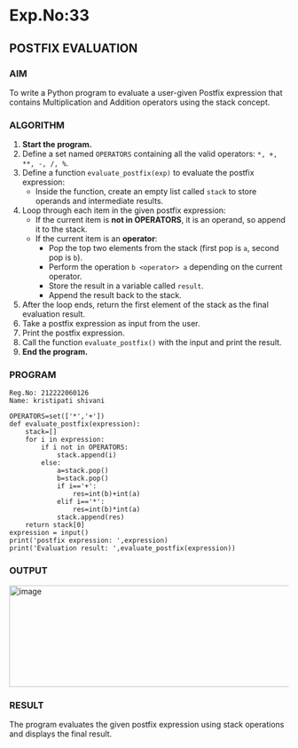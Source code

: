 # Exp.No:33  
## POSTFIX EVALUATION


### AIM  
To write a Python program to evaluate a user-given Postfix expression that contains Multiplication and Addition operators using the stack concept.

### ALGORITHM

1. **Start the program.**
2. Define a set named `OPERATORS` containing all the valid operators: `*, +, **, -, /, %`.
3. Define a function `evaluate_postfix(exp)` to evaluate the postfix expression:
   - Inside the function, create an empty list called `stack` to store operands and intermediate results.
4. Loop through each item in the given postfix expression:
   - If the current item is **not in OPERATORS**, it is an operand, so append it to the stack.
   - If the current item is an **operator**:
     - Pop the top two elements from the stack (first pop is `a`, second pop is `b`).
     - Perform the operation `b <operator> a` depending on the current operator.
     - Store the result in a variable called `result`.
     - Append the result back to the stack.
5. After the loop ends, return the first element of the stack as the final evaluation result.
6. Take a postfix expression as input from the user.
7. Print the postfix expression.
8. Call the function `evaluate_postfix()` with the input and print the result.
9. **End the program.**


### PROGRAM

```
Reg.No: 212222060126
Name: kristipati shivani

OPERATORS=set(['*','+']) 
def evaluate_postfix(expression):
    stack=[] 
    for i in expression:
        if i not in OPERATORS:
            stack.append(i)  
        else:
            a=stack.pop()  
            b=stack.pop()
            if i=='+':
                res=int(b)+int(a)  
            elif i=='*':
                res=int(b)*int(a)
            stack.append(res) 
    return stack[0]
expression = input()
print('postfix expression: ',expression)
print('Evaluation result: ',evaluate_postfix(expression))

```

### OUTPUT
<img width="817" height="183" alt="image" src="https://github.com/user-attachments/assets/f905045d-4ecb-4f13-9a3d-99c3fcf1720c" />

### RESULT
The program evaluates the given postfix expression using stack operations and displays the final result.

